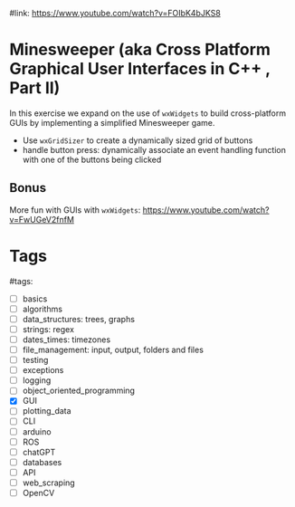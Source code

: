#link: https://www.youtube.com/watch?v=FOIbK4bJKS8


# Minesweeper (aka Cross Platform Graphical User Interfaces in C++ , Part II)

In this exercise we expand on the use of `wxWidgets` to build cross-platform GUIs by implementing a simplified Minesweeper game.

* Use `wxGridSizer` to create a dynamically sized grid of buttons
* handle button press: dynamically associate an event handling function with one of the buttons being clicked

## Bonus

More fun with GUIs with `wxWidgets`: https://www.youtube.com/watch?v=FwUGeV2fnfM

# Tags

#tags: 
- [ ] basics
- [ ] algorithms
- [ ] data_structures: trees, graphs
- [ ] strings: regex
- [ ] dates_times: timezones
- [ ] file_management: input, output, folders and files
- [ ] testing
- [ ] exceptions
- [ ] logging
- [ ] object_oriented_programming
- [x] GUI
- [ ] plotting_data
- [ ] CLI
- [ ] arduino
- [ ] ROS
- [ ] chatGPT
- [ ] databases
- [ ] API
- [ ] web_scraping
- [ ] OpenCV